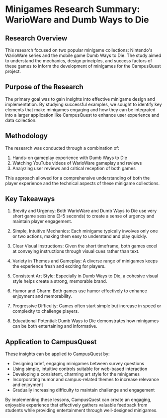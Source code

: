 # Minigames Research Summary: WarioWare and Dumb Ways to Die

## Research Overview
This research focused on two popular minigame collections: Nintendo's WarioWare series and the mobile game Dumb Ways to Die. The study aimed to understand the mechanics, design principles, and success factors of these games to inform the development of minigames for the CampusQuest project.

## Purpose of the Research
The primary goal was to gain insights into effective minigame design and implementation. By studying successful examples, we sought to identify key elements that make minigames engaging and how they can be integrated into a larger application like CampusQuest to enhance user experience and data collection.

## Methodology
The research was conducted through a combination of:
1. Hands-on gameplay experience with Dumb Ways to Die
2. Watching YouTube videos of WarioWare gameplay and reviews
3. Analyzing user reviews and critical reception of both games

This approach allowed for a comprehensive understanding of both the player experience and the technical aspects of these minigame collections.

## Key Takeaways

1. Brevity and Urgency: Both WarioWare and Dumb Ways to Die use very short game sessions (3-5 seconds) to create a sense of urgency and maintain player engagement.

2. Simple, Intuitive Mechanics: Each minigame typically involves only one or two actions, making them easy to understand and play quickly.

3. Clear Visual Instructions: Given the short timeframe, both games excel at conveying instructions through visual cues rather than text.

4. Variety in Themes and Gameplay: A diverse range of minigames keeps the experience fresh and exciting for players.

5. Consistent Art Style: Especially in Dumb Ways to Die, a cohesive visual style helps create a strong, memorable brand.

6. Humor and Charm: Both games use humor effectively to enhance enjoyment and memorability.

7. Progressive Difficulty: Games often start simple but increase in speed or complexity to challenge players.

8. Educational Potential: Dumb Ways to Die demonstrates how minigames can be both entertaining and informative.

## Application to CampusQuest
These insights can be applied to CampusQuest by:
- Designing brief, engaging minigames between survey questions
- Using simple, intuitive controls suitable for web-based interaction
- Developing a consistent, charming art style for the minigames
- Incorporating humor and campus-related themes to increase relevance and enjoyment
- Gradually increasing difficulty to maintain challenge and engagement

By implementing these lessons, CampusQuest can create an engaging, enjoyable experience that effectively gathers valuable feedback from students while providing entertainment through well-designed minigames.

